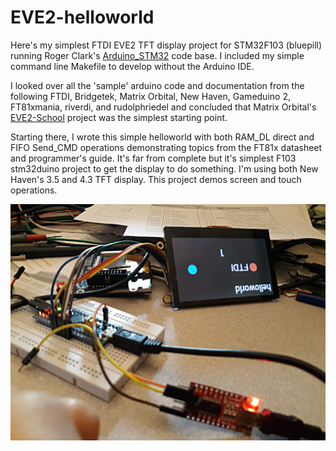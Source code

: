 # EVE2-helloworld
Here's my simplest FTDI EVE2 TFT display project for STM32F103 (bluepill) running Roger Clark's [Arduino_STM32](https://github.com/rogerclarkmelbourne/Arduino_STM32) code base. I included my simple command line Makefile to develop without the Arduino IDE. 

I looked over all the 'sample' arduino code and documentation from the following FTDI, Bridgetek, Matrix Orbital, New Haven, Gameduino 2, FT81xmania, riverdi, and rudolphriedel and concluded that Matrix Orbital's [EVE2-School](https://github.com/MatrixOrbital/EVE-School) project was the simplest starting point. 

Starting there, I wrote this simple helloworld with both RAM_DL direct and FIFO Send_CMD operations demonstrating topics from the FT81x datasheet and programmer's guide. It's far from complete but it's simplest F103 stm32duino project to get the display to do something. I'm using both New Haven's 3.5 and 4.3 TFT display. This project demos screen and touch operations.

![helloworld](images/helloworld.jpg)
